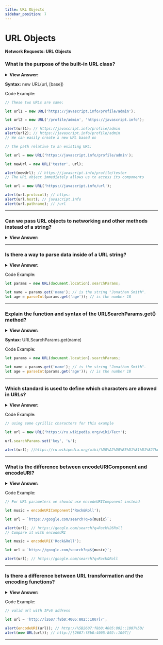 ```yaml
---
title: URL Objects
sidebar_position: 7
---
```


# URL Objects

**Network Requests: URL Objects**

<head>
  <title>URL Objects - JavaScript Interview Questions & Answers</title>
  <meta charSet="utf-8" />
</head>

### What is the purpose of the built-in URL class?

<details>
  <summary><strong>View Answer:</strong></summary>
  <div>
  <div><strong>Interview Response:</strong> The built-in URL class provides a convenient interface for creating and parsing URLs. There are no networking methods that require exactly a URL object, strings are good enough. So technically we do not have to use URL. But sometimes it can be helpful in dynamically creating URLs. The URL() constructor returns a newly created URL object representing the URL defined by the parameters, in which it has two, URL and base. The URL is a USVString or any other object with a stringifier — including, for example, an &#8249;a&#8250; or &#8249;area&#8250; element — that represents an absolute or relative URL. If url is a relative URL, base is required, and will be used as the base URL. If url is an absolute URL, a given base will be ignored. The base is the string representing the base URL to use in cases where url is a relative URL. If not specified, it defaults to undefined.
    </div>
  </div>
</details>

**Syntax:** new URL(url, [base])

Code Example:

```js
// These two URLs are same:

let url1 = new URL('https://javascript.info/profile/admin');

let url2 = new URL('/profile/admin', 'https://javascript.info');

alert(url1); // https://javascript.info/profile/admin
alert(url2); // https://javascript.info/profile/admin
// We can easily create a new URL based on

// the path relative to an existing URL:

let url = new URL('https://javascript.info/profile/admin');

let newUrl = new URL('tester', url);

alert(newUrl); // https://javascript.info/profile/tester
// The URL object immediately allows us to access its components

let url = new URL('https://javascript.info/url');

alert(url.protocol); // https:
alert(url.host); // javascript.info
alert(url.pathname); // /url
```

---

### Can we pass URL objects to networking and other methods instead of a string?

<details>
  <summary><strong>View Answer:</strong></summary>
  <div>
  <div><strong>Interview Response:</strong> Yes, we can use a URL object in fetch or XMLHttpRequest, almost everywhere where a URL-string is expected. Generally, the URL object can be passed to any method instead of a string, as most methods will perform the string conversion, that turns a URL object into a string with full URL.
    </div>
  </div>
</details>

---

### Is there a way to parse data inside of a URL string?

<details>
  <summary><strong>View Answer:</strong></summary>
  <div>
  <div><strong>Interview Response:</strong> Yes, we can access the parameters via the searchParams URL property. A property formatted URL string should include encoding to ensure proper parsing. URL string parameters should be encoded if they contain spaces, non-latin letters, etc. URL.searchParams returns a URLSearchParams object that we can use to access the string data. For instance, if the URL of your page is https://example.com/?name=Jonathan%20Smith&age=18 you could parse out the name and age parameters using URL.searchParams.
    </div>
  </div>
</details>

Code Example:

```js
let params = new URL(document.location).searchParams;

let name = params.get('name'); // is the string "Jonathan Smith".
let age = parseInt(params.get('age')); // is the number 18
```

---

### Explain the function and syntax of the URLSearchParams.get() method?

<details>
  <summary><strong>View Answer:</strong></summary>
  <div>
  <div><strong>Interview Response:</strong> The get() method of the URLSearchParams interface returns the first value (string) associated to the given search parameter. If, the parameter is non-existent then the parameter will return null, otherwise a string value.
    </div>
  </div>
</details>

**Syntax:** URLSearchParams.get(name)

Code Example:

```js
let params = new URL(document.location).searchParams;

let name = params.get('name'); // is the string "Jonathan Smith".
let age = parseInt(params.get('age')); // is the number 18
```

---

### Which standard is used to define which characters are allowed in URLs?

<details>
  <summary><strong>View Answer:</strong></summary>
  <div>
  <div><strong>Interview Response:</strong> The RFC3986 standard is used to define which characters are allowed in URLs and which are not.</div><br />
  <div><strong>Technical Response:</strong> The RFC3986 standard is used to define which characters are allowed in URLs and which are not. Those that are not allowed, must be encoded, for instance Non-Latin letters and spaces – replaced with their UTF-8 codes, prefixed by %, such as %20 (a space can be encoded by +, for historical reasons, but that is an exception). The good news is that URL objects handle all that automatically. We just supply all parameters unencoded, and then convert the URL to string.
  </div>
  </div>
</details>

Code Example:

```js
// using some cyrillic characters for this example

let url = new URL('https://ru.wikipedia.org/wiki/Тест');

url.searchParams.set('key', 'ъ');

alert(url); //https://ru.wikipedia.org/wiki/%D0%A2%D0%B5%D1%81%D1%82?key=%D1%8A
```

---

### What is the difference between encodeURIComponent and encodeURI?

<details>
  <summary><strong>View Answer:</strong></summary>
  <div>
  <div><strong>Interview Response:</strong> The main difference between encodeURIComponent and encodeURI is that encodeURI encodes only characters that are restricted in a URL. The encodeURIComponent encodes same characters, and, in addition to them, characters #, $, &, +, @, /, :, ;, =, ? and ,. It should be noted, encoding can be bit touchy, and you should make sure that pay attention to any characters that can be misinterpreted by encodeURI.
    </div>
  </div>
</details>

Code Example:

```js
// For URL parameters we should use encodeURIComponent instead

let music = encodeURIComponent('Rock&Roll');

let url = `https://google.com/search?q=${music}`;

alert(url); // https://google.com/search?q=Rock%26Roll
// Compare it with encodeURI

let music = encodeURI('Rock&Roll');

let url = `https://google.com/search?q=${music}`;

alert(url); // https://google.com/search?q=Rock&Roll
```

---

### Is there a difference between URL transformation and the encoding functions?

<details>
  <summary><strong>View Answer:</strong></summary>
  <div>
  <div><strong>Interview Response:</strong> Yes, Classes URL and URLSearchParams are based on the latest URI specification: RFC3986, while encode* functions are based on the obsolete version RFC2396. There are a few differences in relation IPv6 addresses, which are encoded differently. The reason behind this is that IPv6 URLs did not exist at the time of RFC2396 (August 1998). Such cases are rare, encode* functions work well most of the time, but we should be aware of it.
    </div>
  </div>
</details>

Code Example:

```js
// valid url with IPv6 address

let url = 'http://[2607:f8b0:4005:802::1007]/';

alert(encodeURI(url)); // http://%5B2607:f8b0:4005:802::1007%5D/
alert(new URL(url)); // http://[2607:f8b0:4005:802::1007]/
```

---
